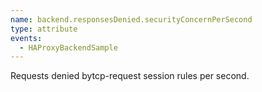 ```yaml
---
name: backend.responsesDenied.securityConcernPerSecond
type: attribute
events:
  - HAProxyBackendSample
---
```


Requests denied bytcp-request session rules per second.